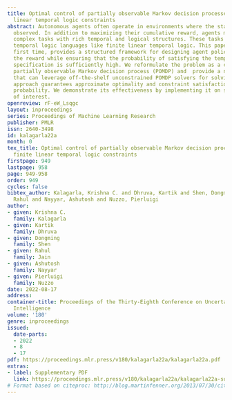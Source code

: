 ```yaml
---
title: Optimal control of partially observable Markov decision processes with finite
  linear temporal logic constraints
abstract: Autonomous agents often operate in environments where the state is partially
  observed. In addition to maximizing their cumulative reward, agents must execute
  complex tasks with rich temporal and logical structures. These tasks can be expressed  using
  temporal logic languages like finite linear temporal logic. This paper, for the
  first time, provides a structured framework for designing agent policies that maximize
  the reward while ensuring that the probability of satisfying the temporal logic
  specification is sufficiently high. We reformulate the problem as a constrained
  partially observable Markov decision process (POMDP) and  provide a novel approach
  that can leverage off-the-shelf unconstrained POMDP solvers for solving it. Our
  approach guarantees approximate optimality and constraint satisfaction with high
  probability. We demonstrate its effectiveness by implementing it on several models
  of interest.
openreview: rF-eW_Lsqgc
layout: inproceedings
series: Proceedings of Machine Learning Research
publisher: PMLR
issn: 2640-3498
id: kalagarla22a
month: 0
tex_title: Optimal control of partially observable Markov decision processes with
  finite linear temporal logic constraints
firstpage: 949
lastpage: 958
page: 949-958
order: 949
cycles: false
bibtex_author: Kalagarla, Krishna C. and Dhruva, Kartik and Shen, Dongming and Jain,
  Rahul and Nayyar, Ashutosh and Nuzzo, Pierluigi
author:
- given: Krishna C.
  family: Kalagarla
- given: Kartik
  family: Dhruva
- given: Dongming
  family: Shen
- given: Rahul
  family: Jain
- given: Ashutosh
  family: Nayyar
- given: Pierluigi
  family: Nuzzo
date: 2022-08-17
address:
container-title: Proceedings of the Thirty-Eighth Conference on Uncertainty in Artificial
  Intelligence
volume: '180'
genre: inproceedings
issued:
  date-parts:
  - 2022
  - 8
  - 17
pdf: https://proceedings.mlr.press/v180/kalagarla22a/kalagarla22a.pdf
extras:
- label: Supplementary PDF
  link: https://proceedings.mlr.press/v180/kalagarla22a/kalagarla22a-supp.pdf
# Format based on citeproc: http://blog.martinfenner.org/2013/07/30/citeproc-yaml-for-bibliographies/
---
```

